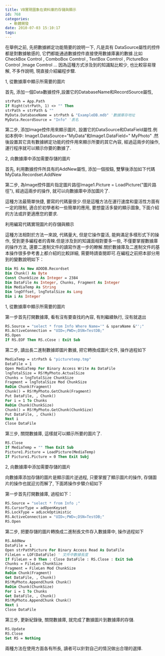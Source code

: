 ```yaml
---
title: VB實現圖象在資料庫的存儲與顯示
id: 768
categories:
  - 軟體開發
date: 2010-07-03 15:10:17
tags:
---
```


在舉例之前, 先把數據綁定功能簡要的說明一下, 凡是具有 DataSource屬性的控件都是對數據敏感的, 它們都能通過數據控件直接使用數據庫裏的數據.比如CheckBox Control , ComboBox Comtrol , TextBox Comtrol , PictureBox Control ,Image Comtrol … 因為這種方式涉及到的知識點比較少, 也比較容易理解, 不多作說明, 現直接介紹編程步驟.

1, 從數據庫中顯示所需要的圖片

首先, 添加一個Data數據控件,設置它的DatabaseName和RecordSource屬性,

<!--more-->

```vb
strPath = App.Path
If Right(strPath, 1) <> "" Then
strPath = strPath & ""
MyData.DatabaseName = strPath & "ExampleDB.mdb" '數據庫存地址
MyData.RecordSource = "Info" '表名
```

第二步, 添加Image控件用來顯示圖片, 設置它的DataSource和DataField屬性.例如本例中: Image1.DataSource="MyData"和Image1.DataField=" MyPhoto" .然後設置其它具有數據綁定功能的控件用來顯示所要的其它內容, 經過這兩步的操作, 運行程序就可以顯示你要的數據了.

2, 向數據庫中添加需要存儲的圖片

首先, 利用數據控件所具有的AddNew屬性, 添加一個按鈕, 雙擊後添加如下代碼 MyData.Recordset.AddNew

第二步, 為Image控件圖片指定圖片路徑Image1.Picture = LoadPicture("圖片路徑"), 經過這兩步的操作, 就可以向數據庫中添加圖片了.

這種方法最簡單快捷, 要寫的代碼量很少.但是這種方法在運行速度和靈活性方面有一定的限制, 適合於初學者和一些簡單的應用, 要想靈活多變的顯示圖象, 下面介紹的方法或許更適應您的要求.

利用編寫代碼實現圖片的存儲與顯示

這種方法相對於方法一來說, 代碼量大, 但是它操作靈活, 能夠滿足多樣形式下的操作, 受到更多編程者的青睞.但是涉及到的知識面相對要多一些, 不僅要掌握數據庫的操作方法, 還要二進制文件的讀寫作進一步的瞭解.關於數據庫及二進制文件的基本操作很多參考書上都介紹的比較詳細, 需要時請查閱即可.在編程之前把本部分用到的變數說明如下：

```vb
Dim RS As New ADODB.Recordset
Dim Chunk() As Byte
Const ChunkSize As Integer = 2384
Dim DataFile As Integer, Chunks, Fragment As Integer
Dim MediaTemp As String
Dim lngOffset, lngTotalSize As Long
Dim i As Integer
```

1, 從數據庫中顯示所需要的圖片

第一步首先打開數據庫, 看有沒有要查找的內容, 有則繼續執行, 沒有就退出

```vb
RS.Source = "select * from Info Where Name='" & sparaName &"';"
RS.ActiveConnection = "UID=;PWD=;DSN=TestDB;"
RS.Open
If RS.EOF Then RS.cCose : Exit Sub
```

第二步, 讀出長二進制數據即圖片數據, 把它轉換成圖片文件, 操作過程如下

```vb
MediaTemp = strPath & "picturetemp.tmp"
DataFile = 1
Open MediaTemp For Binary Access Write As DataFile
lngTotalSize = RS!MyPhoto.ActualSize
Chunks = lngTotalSize ChunkSize
Fragment = lngTotalSize Mod ChunkSize
ReDim Chunk(Fragment)
Chunk() = RS!MyPhoto.GetChunk(Fragment)
Put DataFile, , Chunk()
For i = 1 To Chunks
ReDim Chunk(ChunkSize)
Chunk() = RS!MyPhoto.GetChunk(ChunkSize)
Put DataFile, , Chunk()
Next i
Close DataFile
```

第三步, 關閉數據庫, 這樣就可以顯示所要的圖片了.

```vb
RS.Close
If MediaTemp = "" Then Exit Sub
Picture1.Picture = LoadPicture(MediaTemp)
If Picture1.Picture = 0 Then Exit Subj
```

2, 向數據庫中添加需要存儲的圖片

向數據庫添加存儲的圖片是顯示圖片逆過程, 只要掌握了顯示圖片的操作, 存儲圖片的操作也就迎刃而解了, 下面將操作步驟介紹如下

第一步首先打開數據庫, 過程如下：

```vb
RS.Source = "select * from Info ;"
RS.CursorType = adOpenKeyset
RS.LockType = adLockOptimistic
RS.ActiveConnection = "UID=;PWD=;DSN=TestDB;"
RS.Open
```

第二步, 把要存儲的圖片轉換成二進制長文件存入數據庫中, 操作過程如下

```vb
RS.AddNew
DataFile = 1
Open strPathPicture For Binary Access Read As DataFile
FileLen = LOF(DataFile) ' 文件中數據長度
If FileLen = 0 Then : Close DataFile : RS.Close : Exit Sub
Chunks = FileLen ChunkSize
Fragment = FileLen Mod ChunkSize
ReDim Chunk(Fragment)
Get DataFile, , Chunk()
RS!MyPhoto.AppendChunk Chunk()
ReDim Chunk(ChunkSize)
For i = 1 To Chunks
Get DataFile, , Chunk()
RS!MyPhoto.AppendChunk Chunk()
Next i
Close DataFile
```

第三步, 更新紀錄後, 關閉數據庫, 就完成了數據圖片到數據庫的存儲.

```vb
RS.Update
RS.Close
Set RS = Nothing
```

兩種方法在使用方面各有所長, 讀者可以針對自己的情況做出合理的選擇.

